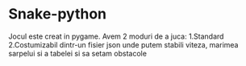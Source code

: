 # Snake-python
Jocul este creat in pygame.
Avem 2 moduri de a juca:
1.Standard
2.Costumizabil dintr-un fisier json unde putem stabili viteza, marimea sarpelui si a tabelei si sa setam obstacole
